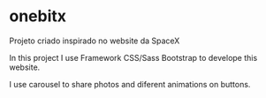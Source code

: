 # onebitx
Projeto criado inspirado no website da SpaceX


In this project I use Framework CSS/Sass Bootstrap to develope this website. 

I use carousel to share photos and diferent animations on buttons. 
